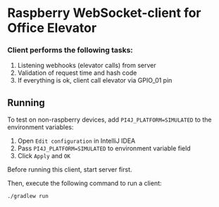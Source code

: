 # Raspberry WebSocket-client for Office Elevator

### Client performs the following tasks:

1. Listening webhooks (elevator calls) from server
2. Validation of request time and hash code
3. If everything is ok, client call elevator via GPIO_01 pin

## Running

To test on non-raspberry devices, add `PI4J_PLATFORM=SIMULATED` to the environment variables:
1. Open `Edit configuration` in IntelliJ IDEA
2. Pass `PI4J_PLATFORM=SIMULATED` to environment variable field
3. Click `Apply` and `OK`

Before running this client, start server first.

Then, execute the following command to run a client:

```bash
./gradlew run
```
